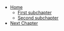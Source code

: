 * [Home]()
  * [First subchapter](ch01-name/first-subchapter.md)
  * [Second subchapter](ch01-name/second-subchapter.md)
* [Next Chapter](ch02-name/first-subchapter.md)
